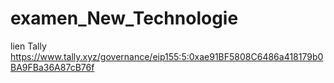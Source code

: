 # examen_New_Technologie
lien Tally 
https://www.tally.xyz/governance/eip155:5:0xae91BF5808C6486a418179b0BA9FBa36A87cB76f
